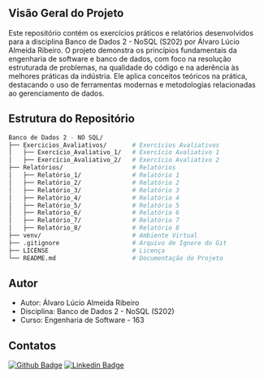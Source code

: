 ## Visão Geral do Projeto

Este repositório contém os exercícios práticos e relatórios desenvolvidos para a disciplina Banco de Dados 2 - NoSQL (S202) por Álvaro Lúcio Almeida Ribeiro. O projeto demonstra os princípios fundamentais da engenharia de software e banco de dados, com foco na resolução estruturada de problemas, na qualidade do código e na aderência às melhores práticas da indústria. Ele aplica conceitos teóricos na prática, destacando o uso de ferramentas modernas e metodologias relacionadas ao gerenciamento de dados.

## Estrutura do Repositório

```bash
Banco de Dados 2 - NO SQL/
├── Exercicios_Avaliativos/       # Exercícios Avaliativos
│   ├── Exercício_Avaliativo_1/   # Exercício Avaliativo 1
│   ├── Exercício_Avaliativo_2/   # Exercício Avaliativo 2
├── Relatórios/                   # Relatórios
│   ├── Relatório_1/              # Relatório 1
│   ├── Relatório_2/              # Relatório 2
│   ├── Relatório_3/              # Relatório 3
│   ├── Relatório_4/              # Relatório 4
│   ├── Relatório_5/              # Relatório 5
│   ├── Relatório_6/              # Relatório 6
│   ├── Relatório_7/              # Relatório 7
│   ├── Relatório_8/              # Relatório 8
├── venv/                         # Ambiente Virtual
├── .gitignore                    # Arquivo de Ignore do Git
├── LICENSE                       # Licença
└── README.md                     # Documentação do Projeto
```

## Autor

- Autor: Álvaro Lúcio Almeida Ribeiro
- Disciplina: Banco de Dados 2 - NoSQL (S202)
- Curso: Engenharia de Software - 163

## Contatos

  <a href="https://github.com/AlvaroLucioRibeiro"><img src="https://img.shields.io/badge/GitHub-100000?style=for-the-badge&logo=github&logoColor=white" alt="Github Badge" /></a>
  <a href="https://www.linkedin.com/in/alvaro-lucio-almeida-ribeiro/"><img src="https://img.shields.io/badge/LinkedIn-0077B5?style=for-the-badge&logo=linkedin&logoColor=white" alt="Linkedin Badge" /></a>
